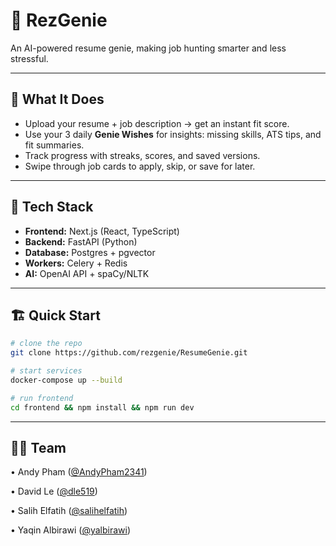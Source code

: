 # 🧞 RezGenie  

An AI-powered resume genie, making job hunting smarter and less stressful.  

---

## 🚀 What It Does

- Upload your resume + job description → get an instant fit score.  
- Use your 3 daily **Genie Wishes** for insights: missing skills, ATS tips, and fit summaries.  
- Track progress with streaks, scores, and saved versions.  
- Swipe through job cards to apply, skip, or save for later.  

---

## 🧰 Tech Stack  

- **Frontend:** Next.js (React, TypeScript)  
- **Backend:** FastAPI (Python)  
- **Database:** Postgres + pgvector  
- **Workers:** Celery + Redis  
- **AI:** OpenAI API + spaCy/NLTK  

---

## 🏗️ Quick Start

```bash
# clone the repo
git clone https://github.com/rezgenie/ResumeGenie.git

# start services
docker-compose up --build

# run frontend
cd frontend && npm install && npm run dev
```

---

## 👩‍💻 Team

• Andy Pham ([@AndyPham2341](https://github.com/AndyPham2341))

• David Le ([@dle519](https://github.com/dle519))

• Salih Elfatih ([@salihelfatih](https://github.com/salihelfatih))

• Yaqin Albirawi ([@yalbirawi](https://github.com/yalbirawi))
